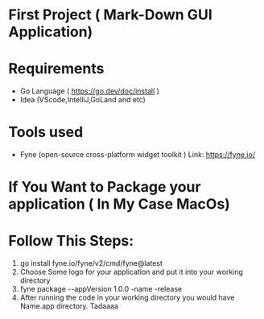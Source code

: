 # First Project ( Mark-Down GUI Application)

# Requirements
- Go Language ( https://go.dev/doc/install ) 
- Idea (VScode,IntelliJ,GoLand and etc)

# Tools used 
- Fyne (open-source cross-platform widget toolkit )
  Link: https://fyne.io/

# If You Want to Package your application ( In My Case MacOs)
# Follow This Steps:
1. go install fyne.io/fyne/v2/cmd/fyne@latest 
2. Choose Some logo for your application and
   put it into your working directory
3. fyne package --appVersion 1.0.0 -name <Name> -release  
4. After running the code in your working directory you 
   would have Name.app directory. Tadaaaa
